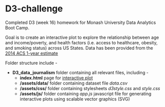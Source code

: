 # D3-challenge

Completed D3 (week 16) homework for Monash University Data Analytics Boot Camp.

Goal is to create an interactive plot to explore the relationship between age and income/poverty, and health factors (i.e. access to healthcare, obesity, and smoking status) across US States. Data has been provided from the [2014 ACS 1-year estimate](https://data.census.gov)

Folder structure include - 
* **D3_data_journalism** folder containing all relevant files, including - 
    * **index.html** page for [interactive plot](https://yannchye.github.io/plotly-challenge/)
    * **/assets/data/** folder containing dataset file *data.csv*
    * **/assets/css/** folder containing stylesheets *d3style.css* and *style.css*
    * **/assets/js/** folder containing *app.js* javascript file for generating interactive plots using scalable vector graphics (SVG)